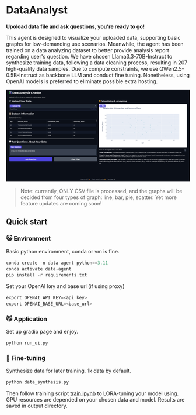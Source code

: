 # DataAnalyst
**Upoload data file and ask questions, you're ready to go!**

This agent is designed to visualize your uploaded data, supporting basic graphs for low-demanding use scenarios. Meanwhile, the agent has been trained on a data analyzing dataset to better provide analysis report regarding user's question. We have chosen Llama3.3-70B-Instruct to synthesize training data, following a data cleaning process, resulting in 207 high-quality data samples. Due to compute constraints, we use QWen2.5-0.5B-Instruct as backbone LLM and conduct fine tuning. Nonetheless, using OpenAI models is preferred to eliminate possible extra hosting.

![Demo](assets/page.png)

> Note: currently, ONLY CSV file is processed, and the graphs will be decided from four types of graph: line, bar, pie, scatter. Yet more feature updates are coming soon!

## Quick start
### 😺 Environment
Basic python environment, conda or vm is fine.
```python
conda create -n data-agent python==3.11
conda activate data-agent
pip install -r requirements.txt
```
Set your OpenAI key and base url (if using proxy)
```python
export OPENAI_API_KEY=<api_key>
export OPENAI_BASE_URL=<base_url>
```
### 😼 Application
Set up gradio page and enjoy. 
```python
python run_ui.py
```
### 🤗 Fine-tuning
Synthesize data for later training. 1k data by default.
```python
python data_synthesis.py 
```
Then follow training script [train.ipynb](train.ipynb) to LORA-tuning your model using. GPU resources are depended on your chosen data and model. Results are saved in output directory.
